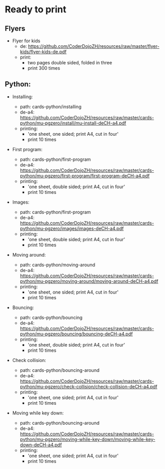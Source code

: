 # Ready to print

## Flyers

- Flyer for kids
  - de: <https://github.com/CoderDojoZH/resources/raw/master/flyer-kids/flyer-kids-de.pdf>
  - print: 
    - two pages double sided, folded in three
    - print 300 times
    
## Python:

- Installing:
  - path: cards-python/installing
  - de-a4: <https://github.com/CoderDojoZH/resources/raw/master/cards-python/mu-pgzero/install/mu-install-deCH-a4.pdf>
  - printing:
    - 'one sheet, one sided; print A4, cut in four'
    - print 10 times
    
- First program:
  - path: cards-python/first-program
  - de-a4: <https://github.com/CoderDojoZH/resources/raw/master/cards-python/mu-pgzero/first-program/first-program-deCH-a4.pdf>
  - printing:
    - 'one sheet, double sided; print A4, cut in four'
    - print 10 times
    
- Images:
  - path: cards-python/first-program
  - de-a4: <https://github.com/CoderDojoZH/resources/raw/master/cards-python/mu-pgzero/images/images-deCH-a4.pdf>
  - printing:
    - 'one sheet, double sided; print A4, cut in four'
    - print 10 times    
    
- Moving around:
  - path: cards-python/moving-around
  - de-a4: <https://github.com/CoderDojoZH/resources/raw/master/cards-python/mu-pgzero/moving-around/moving-around-deCH-a4.pdf>
  - printing:
    - 'one sheet, one sided; print A4, cut in four'
    - print 10 times    
    
- Bouncing:
  - path: cards-python/bouncing
  - de-a4: <https://github.com/CoderDojoZH/resources/raw/master/cards-python/mu-pgzero/bouncing/bouncing-deCH-a4.pdf>
  - printing:
    - 'one sheet, double sided; print A4, cut in four'
    - print 10 times  

- Check collision:
  - path: cards-python/bouncing-around
  - de-a4: <https://github.com/CoderDojoZH/resources/raw/master/cards-python/mu-pgzero/check-collision/check-collision-deCH-a4.pdf>
  - printing:
    - 'one sheet, one sided; print A4, cut in four'
    - print 10 times  

- Moving while key down:
  - path: cards-python/bouncing-around
  - de-a4: <https://github.com/CoderDojoZH/resources/raw/master/cards-python/mu-pgzero/moving-while-key-down/moving-while-key-down-deCH-a4.pdf>
  - printing:
    - 'one sheet, one sided; print A4, cut in four'
    - print 10 times  
